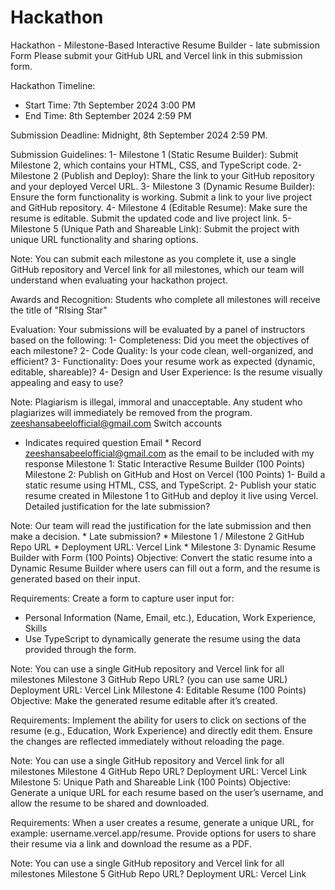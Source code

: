 # Hackathon

Hackathon - Milestone-Based Interactive Resume Builder - late submission Form
Please submit your GitHub URL and Vercel link in this submission form.

Hackathon Timeline:
- Start Time: 7th September 2024 3:00 PM
- End Time: 8th September 2024 2:59 PM

Submission Deadline: Midnight, 8th September 2024 2:59 PM.

Submission Guidelines:
1- Milestone 1 (Static Resume Builder): Submit Milestone 2, which contains your HTML, CSS, and TypeScript code.
2- Milestone 2 (Publish and Deploy): Share the link to your GitHub repository and your deployed Vercel URL.
3- Milestone 3 (Dynamic Resume Builder): Ensure the form functionality is working. Submit a link to your live project and GitHub repository.
4- Milestone 4 (Editable Resume): Make sure the resume is editable. Submit the updated code and live project link.
5- Milestone 5 (Unique Path and Shareable Link): Submit the project with unique URL functionality and sharing options.

Note: You can submit each milestone as you complete it, use a single GitHub repository and Vercel link for all milestones, which our team will understand when evaluating your hackathon project.

Awards and Recognition: Students who complete all milestones will receive the title of "RIsing Star"

Evaluation: Your submissions will be evaluated by a panel of instructors based on the following:
1- Completeness: Did you meet the objectives of each milestone?
2- Code Quality: Is your code clean, well-organized, and efficient?
3- Functionality: Does your resume work as expected (dynamic, editable, shareable)?
4- Design and User Experience: Is the resume visually appealing and easy to use?

Note: Plagiarism is illegal, immoral and unacceptable. Any student who plagiarizes will immediately be removed from the program.
zeeshansabeelofficial@gmail.com Switch accounts
 
* Indicates required question
Email *
Record zeeshansabeelofficial@gmail.com as the email to be included with my response
Milestone 1: Static Interactive Resume Builder (100 Points)
Milestone 2: Publish on GitHub and Host on Vercel (100 Points)
1- Build a static resume using HTML, CSS, and TypeScript.
2- Publish your static resume created in Milestone 1 to GitHub and deploy it live using Vercel.
Detailed justification for the late submission?

Note: Our team will read the justification for the late submission and then make a decision.
*
Late submission?
*
Milestone 1 / Milestone 2  GitHub Repo URL
*
Deployment URL: Vercel Link
*
Milestone 3: Dynamic Resume Builder with Form (100 Points)
Objective: Convert the static resume into a Dynamic Resume Builder where users can fill out a form, and the resume is generated based on their input.

Requirements: Create a form to capture user input for:
- Personal Information (Name, Email, etc.), Education, Work Experience, Skills
- Use TypeScript to dynamically generate the resume using the data provided through the form.

Note: You can use a single GitHub repository and Vercel link for all milestones
Milestone 3 GitHub Repo URL? (you can use same URL)
Deployment URL: Vercel Link
Milestone 4: Editable Resume (100 Points)
Objective: Make the generated resume editable after it’s created.

Requirements: Implement the ability for users to click on sections of the resume (e.g., Education, Work Experience) and directly edit them. Ensure the changes are reflected immediately without reloading the page.

Note: You can use a single GitHub repository and Vercel link for all milestones
Milestone 4 GitHub Repo URL?
Deployment URL: Vercel Link
Milestone 5: Unique Path and Shareable Link (100 Points)
Objective: Generate a unique URL for each resume based on the user’s username, and allow the resume to be shared and downloaded.

Requirements: When a user creates a resume, generate a unique URL, for example: username.vercel.app/resume. Provide options for users to share their resume via a link and download the resume as a PDF.

Note: You can use a single GitHub repository and Vercel link for all milestones
Milestone 5 GitHub Repo URL?
Deployment URL: Vercel Link
